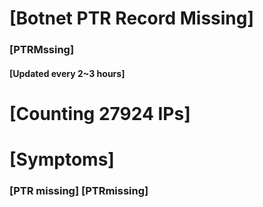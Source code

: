 # [Botnet PTR Record Missing]
### [PTRMssing]
#### [Updated every 2~3 hours]

# [Counting 27924 IPs]

# [Symptoms] 
###   [PTR missing] [PTRmissing]
